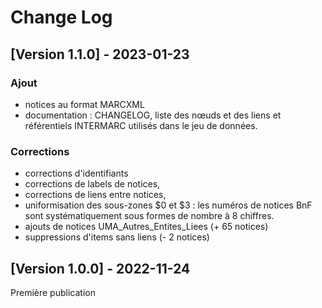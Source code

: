 # Change Log

## [Version 1.1.0] - 2023-01-23
### Ajout
- notices au format MARCXML
- documentation : CHANGELOG, liste des nœuds et des liens et référentiels
INTERMARC utilisés dans le jeu de données.

### Corrections
- corrections d'identifiants
- corrections de labels de notices,
- corrections de liens entre notices,
- uniformisation des sous-zones $0 et $3 : les numéros de notices BnF
sont systématiquement sous formes de nombre à 8 chiffres.
- ajouts de notices UMA_Autres_Entites_Liees (+ 65 notices)
- suppressions d'items sans liens (- 2 notices)

## [Version 1.0.0] - 2022-11-24
Première publication
